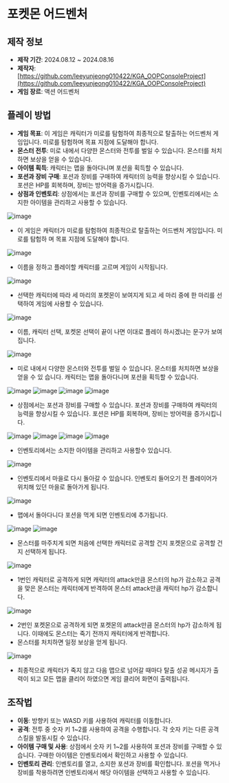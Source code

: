 # 포켓몬 어드벤처

## 제작 정보
- **제작 기간**: 2024.08.12 ~ 2024.08.16
- **제작자**: [https://github.com/leeyunjeong010422/KGA_OOPConsoleProject](https://github.com/leeyunjeong010422/KGA_OOPConsoleProject)
- **게임 장르**: 액션 어드벤처

## 플레이 방법
- **게임 목표**: 이 게임은 캐릭터가 미로를 탐험하여 최종적으로 탈출하는 어드벤처 게임입니다. 미로를 탐험하며 목표 지점에 도달해야 합니다.
- **몬스터 전투**: 미로 내에서 다양한 몬스터와 전투를 벌일 수 있습니다. 몬스터를 처치하면 보상을 얻을 수 있습니다.
- **아이템 획득**: 캐릭터는 맵을 돌아다니며 포션을 획득할 수 있습니다.
- **포션과 장비 구매**: 포션과 장비를 구매하여 캐릭터의 능력을 향상시킬 수 있습니다. 포션은 HP를 회복하며, 장비는 방어력을 증가시킵니다.
- **상점과 인벤토리**: 상점에서는 포션과 장비를 구매할 수 있으며, 인벤토리에서는 소지한 아이템을 관리하고 사용할 수 있습니다.

![image](https://github.com/user-attachments/assets/bf283d4b-1132-4cda-9c7f-03eec17e95de)
- 이 게임은 캐릭터가 미로를 탐험하여 최종적으로 탈출하는 어드벤처 게임입니다. 미로를 탐험하
며 목표 지점에 도달해야 합니다.

![image](https://github.com/user-attachments/assets/2a522e09-f7a2-4f19-a74e-f9c7bb43ec3c)
- 이름을 정하고 플레이할 캐릭터를 고르며 게임이 시작됩니다.

![image](https://github.com/user-attachments/assets/cc7e47d9-3623-4976-8517-860b051b9266)
- 선택한 캐릭터에 따라 세 마리의 포켓몬이 보여지게 되고 세 마리 중에 한 마리를 선택하여 게임에 사용할 수 있습니다.

![image](https://github.com/user-attachments/assets/71e18be0-9551-49ba-a71c-74c0b08765f7)
- 이름, 캐릭터 선택, 포켓몬 선택이 끝이 나면 이대로 플레이 하시겠냐는 문구가 보여집니다.

![image](https://github.com/user-attachments/assets/b3c685a1-6094-480b-8beb-5272b331a871)
- 미로 내에서 다양한 몬스터와 전투를 벌일 수 있습니다. 몬스터를 처치하면 보상을 얻을 수 있
습니다. 캐릭터는 맵을 돌아다니며 포션을 획득할 수 있습니다.

![image](https://github.com/user-attachments/assets/1fdb3ac2-a38c-437f-8c72-2e3ba06f2c00)
![image](https://github.com/user-attachments/assets/468e6119-f96c-4048-9b56-c20fee6effdc)
![image](https://github.com/user-attachments/assets/1cb9039b-9da7-481c-960a-16d3dc6539ce)
![image](https://github.com/user-attachments/assets/a3fb79ec-6dac-4c76-86e4-e108f2221fa5)
- 상점에서는 포션과 장비를 구매할 수 있습니다.  포션과 장비를 구매하여 캐릭터의 능력을 향상시킬 수 있습니다. 포션은 HP를 회복하며, 장비는 방어력을 증가시킵니다.

![image](https://github.com/user-attachments/assets/c432696c-5620-48a8-aedf-657a2cf5ee84)
![image](https://github.com/user-attachments/assets/2984ef90-1ed9-4638-ab7b-9870e2809813)
![image](https://github.com/user-attachments/assets/9573cd57-d71d-4601-8a6f-d9869ac28889)
![image](https://github.com/user-attachments/assets/f77c727a-b7de-4219-9099-64fdaa97fb2c)
- 인벤토리에서는 소지한 아이템을 관리하고 사용할수 있습니다.

![image](https://github.com/user-attachments/assets/52bd2c2d-8a5d-429c-b97b-7350fc2592dd)
- 인벤토리에서 마을로 다시 돌아갈 수 있습니다. 인벤토리 들어오기 전 플레이어가 위치해 있던 마을로 돌아가게 됩니다.

![image](https://github.com/user-attachments/assets/c023d6a0-ebdf-491f-846a-8db64e71f533)
- 맵에서 돌아다니다 포션을 먹게 되면 인벤토리에 추가됩니다.

![image](https://github.com/user-attachments/assets/16ff3dda-33cc-49ab-9a87-d5e3aafa3083)
![image](https://github.com/user-attachments/assets/c0023751-a705-472c-9f73-ee0f7237c805)
- 몬스터를 마주치게 되면 처음에 선택한 캐릭터로 공격할 건지 포켓몬으로 공격할 건지 선택하게 됩니다.

![image](https://github.com/user-attachments/assets/68813733-7237-40e6-a1e0-2bf373190238)
- 1번인 캐릭터로 공격하게 되면 캐릭터의 attack만큼 몬스터의 hp가 감소하고 공격을 맞은 몬스터는 캐릭터에게 반격하여 몬스터 attack만큼 캐릭터 hp가 감소합니다.

![image](https://github.com/user-attachments/assets/a168e02a-8826-42c0-a7f2-fc7dee71f658)
- 2번인 포켓몬으로 공격하게 되면 포켓몬의 attack만큼 몬스터의 hp가 감소하게 됩니다. 이때에도 몬스터는 죽기 전까지 캐릭터에게 반격합니다.
- 몬스터를 처치하면 일정 보상을 얻게 됩니다.

![image](https://github.com/user-attachments/assets/0b94da47-9e3e-4968-9c5a-9a6aa0faf57a)
- 최종적으로 캐릭터가 죽지 않고 다음 맵으로 넘어갈 때마다 탈출 성공 메시지가 출력이 되고 모든 맵을 클리어 하였으면 게임 클리어 화면이 출력됩니다.



## 조작법
- **이동**: 방향키 또는 WASD 키를 사용하여 캐릭터를 이동합니다.
- **공격**: 전투 중 숫자 키 1~2를 사용하여 공격을 수행합니다. 각 숫자 키는 다른 공격 스킬을 발동시킬 수 있습니다.
- **아이템 구매 및 사용**: 상점에서 숫자 키 1~2를 사용하여 포션과 장비를 구매할 수 있습니다. 구매한 아이템은 인벤토리에서 확인하고 사용할 수 있습니다.
- **인벤토리 관리**: 인벤토리를 열고, 소지한 포션과 장비를 확인합니다. 포션을 먹거나 장비를 착용하려면 인벤토리에서 해당 아이템을 선택하고 사용할 수 있습니다.

